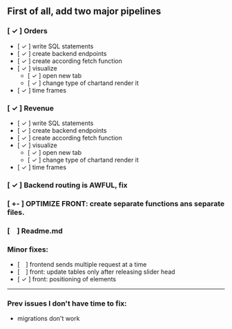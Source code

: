 ## First of all, add two major pipelines
### [ ✓ ] Orders
  - [ ✓ ] write SQL statements
  - [ ✓ ] create backend endpoints
  - [ ✓ ] create according fetch function
  - [ ✓ ] visualize
    - [ ✓ ] open new tab 
    - [ ✓ ] change type of chartand render it
  - [ ✓ ] time frames

### [ ✓ ] Revenue
  - [ ✓ ] write SQL statements
  - [ ✓ ] create backend endpoints
  - [ ✓ ] create according fetch function
  - [ ✓ ] visualize
    - [ ✓ ] open new tab 
    - [ ✓ ] change type of chartand render it
  - [ ✓ ] time frames

### [ ✓ ] Backend routing is AWFUL, fix
### [ +- ] OPTIMIZE FRONT: create separate functions ans separate files.
### [ ] Readme.md

### Minor fixes:
- [ ] frontend sends multiple request at a time
- [ ] front: update tables only after releasing slider head
- [ ✓ ] front: positioning of elements
---
### Prev issues I don't have time to fix:
- migrations don't work
